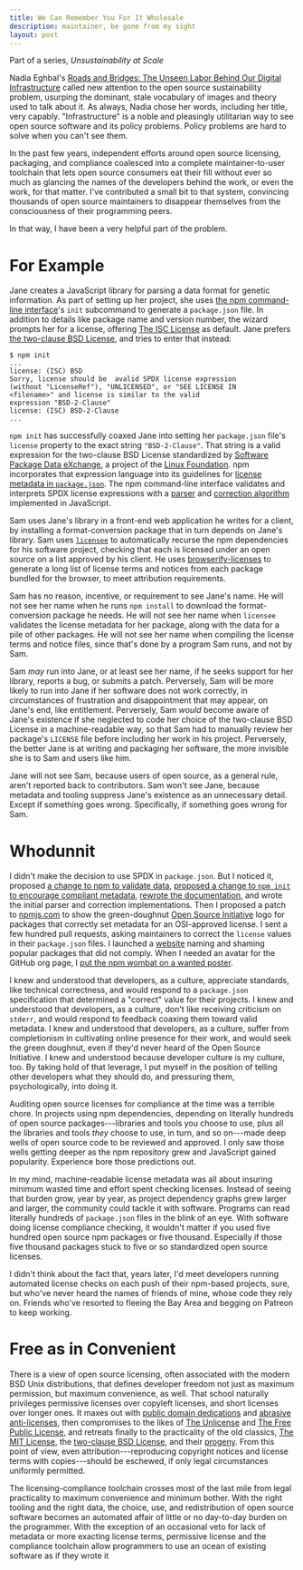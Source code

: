 ```yaml
---
title: We Can Remember You For It Wholesale
description: maintainer, be gone from my sight
layout: post
---
```


Part of a series, _Unsustainability at Scale_

Nadia Eghbal's [Roads and Bridges: The Unseen Labor Behind Our Digital Infrastructure](https://www.fordfoundation.org/library/reports-and-studies/roads-and-bridges-the-unseen-labor-behind-our-digital-infrastructure/) called new attention to the open source sustainability problem, usurping the dominant, stale vocabulary of images and theory used to talk about it.  As always, Nadia chose her words, including her title, very capably.  "Infrastructure" is a noble and pleasingly utilitarian way to see open source software and its policy problems.  Policy problems are hard to solve when you can't see them.

In the past few years, independent efforts around open source licensing, packaging, and compliance coalesced into a complete maintainer-to-user toolchain that lets open source consumers eat their fill without ever so much as glancing the names of the developers behind the work, or even the work, for that matter.  I've contributed a small bit to that system, convincing thousands of open source maintainers to disappear themselves from the consciousness of their programming peers.

In that way, I have been a very helpful part of the problem.

# For Example

Jane creates a JavaScript library for parsing a data format for genetic information.  As part of setting up her project, she uses [the npm command-line interface](https://github.com/npm/npm)'s `init` subcommand to generate a `package.json` file.  In addition to details like package name and version number, the wizard prompts her for a license, offering [The ISC License](https://spdx.org/licenses/ISC) as default.  Jane prefers [the two-clause BSD License](https://spdx.org/licenses/BSD-2-Clause), and tries to enter that instead:

```
$ npm init
...
license: (ISC) BSD
Sorry, license should be  avalid SPDX license expression
(without "LicenseRef"), "UNLICENSED", or "SEE LICENSE IN
<filename>" and license is similar to the valid
expression "BSD-2-Clause"
license: (ISC) BSD-2-Clause
...
```

`npm init` has successfully coaxed Jane into setting her `package.json` file's `license` property to the exact string `"BSD-2-Clause"`.  That string is a valid expression for the two-clause BSD License standardized by [Software Package Data eXchange](https://spdx.org), a project of the [Linux Foundation](https://linuxfoundation.org).  npm incorporates that expression language into its guidelines for [license metadata in `package.json`](https://docs.npmjs.com/files/package.json#license).  The npm command-line interface validates and interprets SPDX license expressions with a [parser](https://www.npmjs.com/packages/spdx-expression-parse) and [correction algorithm](https://www.npmjs.com/packages/spdx-correct) implemented in JavaScript.

Sam uses Jane's library in a front-end web application he writes for a client, by installing a format-conversion package that in turn depends on Jane's library.  Sam uses [`licensee`](https://www.npmjs.com/packages/licensee) to automatically recurse the npm dependencies for his software project, checking that each is licensed under an open source on a list approved by his client.  He uses [browserify-licenses](https://www.npmjs.com/package/browserify-licenses) to generate a long list of license terms and notices from each package bundled for the browser, to meet attribution requirements.

Sam has no reason, incentive, or requirement to see Jane's name.  He will not see her name when he runs `npm install` to download the format-conversion package he needs.  He will not see her name when `licensee` validates the license metadata for her package, along with the data for a pile of other packages.  He will not see her name when compiling the license terms and notice files, since that's done by a program Sam runs, and not by Sam.

Sam _may_ run into Jane, or at least see her name, if he seeks support for her library, reports a bug, or submits a patch.  Perversely, Sam will be more likely to run into Jane if her software does not work correctly, in circumstances of frustration and disappointment that may appear, on Jane's end, like entitlement.  Perversely, Sam _would_ become aware of Jane's existence if she neglected to code her choice of the two-clause BSD License in a machine-readable way, so that Sam had to manually review her package's `LICENSE` file before including her work in his project.  Perversely, the better Jane is at writing and packaging her software, the more invisible she is to Sam and users like him.

Jane will not see Sam, because users of open source, as a general rule, aren't reported back to contributors.  Sam won't see Jane, because metadata and tooling suppress Jane's existence as an unnecessary detail.  Except if something goes wrong.  Specifically, if something goes wrong for Sam.

# Whodunnit

I didn't make the decision to use SPDX in `package.json`.  But I noticed it, proposed [a change to npm to validate data](https://github.com/npm/normalize-package-data/pull/61), [proposed a change to `npm init` to encourage compliant metadata](https://github.com/npm/init-package-json/pull/42), [rewrote the documentation](https://github.com/npm/npm/pull/8179), and wrote the initial parser and correction implementations.  Then I proposed a patch to [npmjs.com](https://www.npmjs.com) to show the green-doughnut [Open Source Initiative](https://opensource.org) logo for packages that correctly set metadata for an OSI-approved license.  I sent a few hundred pull requests, asking maintainers to correct the `license` values in their `package.json` files.  I launched a [website](https://npm1k.org)  naming and shaming popular packages that did not comply.  When I needed an avatar for the GitHub org page, I [put the npm wombat on a wanted poster](https://github.com/npm1k).

I knew and understood that developers, as a culture, appreciate standards, like technical correctness, and would respond to a `package.json` specification that determined a "correct" value for their projects.  I knew and understood that developers, as a culture, don't like receiving criticism on `stderr`, and would respond to feedback coaxing them toward valid metadata.  I knew and understood that developers, as a culture, suffer from completionism in cultivating online presence for their work, and would seek the green doughnut, even if they'd never heard of the Open Source Initiative.  I knew and understood because developer culture is my culture, too.  By taking hold of that leverage, I put myself in the position of telling other developers what they should do, and pressuring them, psychologically, into doing it.

Auditing open source licenses for compliance at the time was a terrible chore.  In projects using npm dependencies, depending on literally hundreds of open source packages---libraries and tools you choose to use, plus all the libraries and tools _they_ choose to use, in turn, and so on---made deep wells of open source code to be reviewed and approved.  I only saw those wells getting deeper as the npm repository grew and JavaScript gained popularity.  Experience bore those predictions out.

In my mind, machine-readable license metadata was all about insuring minimum wasted time and effort spent checking licenses.  Instead of seeing that burden grow, year by year, as project dependency graphs grew larger and larger, the community could tackle it with software.  Programs can read literally hundreds of `package.json` files in the blink of an eye.  With software doing license compliance checking, it wouldn't matter if you used five hundred open source npm packages or five thousand.  Especially if those five thousand packages stuck to five or so standardized open source licenses.

I didn't think about the fact that, years later, I'd meet developers running automated license checks on each push of their npm-based projects, sure, but who've never heard the names of friends of mine, whose code they rely on.  Friends who've resorted to fleeing the Bay Area and begging on Patreon to keep working.

# Free as in Convenient

There is a view of open source licensing, often associated with the modern BSD Unix distributions, that defines developer freedom not just as maximum permission, but maximum convenience, as well.  That school naturally privileges permissive licenses over copyleft licenses, and short licenses over longer ones.  It maxes out with [public domain dedications](https://creativecommons.org/publicdomain/zero/1.0/) and [abrasive anti-licenses](https://www.wtfpl.net), then compromises to the likes of [The Unlicense](https://www.unlicense.org) and [The Free Public License](https://opensource.org/licenses/FPL-1.0.0), and retreats finally to the practicality of the old classics, [The MIT License](https://spdx.org/licenses/MIT), the [two-clause BSD License](https://spdx.org/licenses/BSD-2-Clause), and their [progeny](https://spdx.org/licenses/ISC).  From this point of view, even attribution---reproducing copyright notices and license terms with copies---should be eschewed, if only legal circumstances uniformly permitted.

The licensing-compliance toolchain crosses most of the last mile from legal practicality to maximum convenience and minimum bother.  With the right tooling and the right data, the choice, use, and redistribution of open source software becomes an automated affair of little or no day-to-day burden on the programmer.  With the exception of an occasional veto for lack of metadata or more exacting license terms, permissive license and the compliance toolchain allow programmers to use an ocean of existing software as if they wrote it
